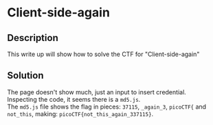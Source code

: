 # Client-side-again

## Description
This write up will show how to solve the CTF for "Client-side-again"

## Solution
The page doesn't show much, just an input to insert credential.</br>
Inspecting the code, it seems there is a `md5.js`.</br>
The `md5.js` file shows the flag in pieces: `37115`, `_again_3`, `picoCTF{` and `not_this`, making: `picoCTF{not_this_again_337115}`.

